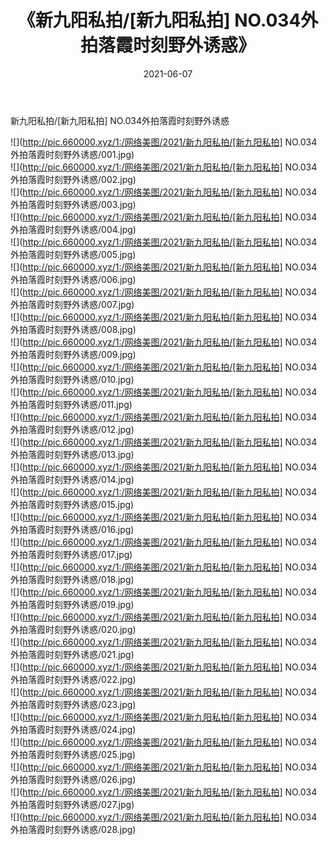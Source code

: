 ﻿---
layout: post
title:  《新九阳私拍/[新九阳私拍] NO.034外拍落霞时刻野外诱惑》
date:   2021-06-07
img: http://pic.660000.xyz/1:/网络美图/2021/新九阳私拍/[新九阳私拍] NO.034外拍落霞时刻野外诱惑/000.jpg
categories: [美女, 清纯, 唯美]
---

新九阳私拍/[新九阳私拍] NO.034外拍落霞时刻野外诱惑

 ![](http://pic.660000.xyz/1:/网络美图/2021/新九阳私拍/[新九阳私拍] NO.034外拍落霞时刻野外诱惑/001.jpg) <br>![](http://pic.660000.xyz/1:/网络美图/2021/新九阳私拍/[新九阳私拍] NO.034外拍落霞时刻野外诱惑/002.jpg) <br>![](http://pic.660000.xyz/1:/网络美图/2021/新九阳私拍/[新九阳私拍] NO.034外拍落霞时刻野外诱惑/003.jpg) <br>![](http://pic.660000.xyz/1:/网络美图/2021/新九阳私拍/[新九阳私拍] NO.034外拍落霞时刻野外诱惑/004.jpg) <br>![](http://pic.660000.xyz/1:/网络美图/2021/新九阳私拍/[新九阳私拍] NO.034外拍落霞时刻野外诱惑/005.jpg) <br>![](http://pic.660000.xyz/1:/网络美图/2021/新九阳私拍/[新九阳私拍] NO.034外拍落霞时刻野外诱惑/006.jpg) <br>![](http://pic.660000.xyz/1:/网络美图/2021/新九阳私拍/[新九阳私拍] NO.034外拍落霞时刻野外诱惑/007.jpg) <br>![](http://pic.660000.xyz/1:/网络美图/2021/新九阳私拍/[新九阳私拍] NO.034外拍落霞时刻野外诱惑/008.jpg) <br>![](http://pic.660000.xyz/1:/网络美图/2021/新九阳私拍/[新九阳私拍] NO.034外拍落霞时刻野外诱惑/009.jpg) <br>![](http://pic.660000.xyz/1:/网络美图/2021/新九阳私拍/[新九阳私拍] NO.034外拍落霞时刻野外诱惑/010.jpg) <br>![](http://pic.660000.xyz/1:/网络美图/2021/新九阳私拍/[新九阳私拍] NO.034外拍落霞时刻野外诱惑/011.jpg) <br>![](http://pic.660000.xyz/1:/网络美图/2021/新九阳私拍/[新九阳私拍] NO.034外拍落霞时刻野外诱惑/012.jpg) <br>![](http://pic.660000.xyz/1:/网络美图/2021/新九阳私拍/[新九阳私拍] NO.034外拍落霞时刻野外诱惑/013.jpg) <br>![](http://pic.660000.xyz/1:/网络美图/2021/新九阳私拍/[新九阳私拍] NO.034外拍落霞时刻野外诱惑/014.jpg) <br>![](http://pic.660000.xyz/1:/网络美图/2021/新九阳私拍/[新九阳私拍] NO.034外拍落霞时刻野外诱惑/015.jpg) <br>![](http://pic.660000.xyz/1:/网络美图/2021/新九阳私拍/[新九阳私拍] NO.034外拍落霞时刻野外诱惑/016.jpg) <br>![](http://pic.660000.xyz/1:/网络美图/2021/新九阳私拍/[新九阳私拍] NO.034外拍落霞时刻野外诱惑/017.jpg) <br>![](http://pic.660000.xyz/1:/网络美图/2021/新九阳私拍/[新九阳私拍] NO.034外拍落霞时刻野外诱惑/018.jpg) <br>![](http://pic.660000.xyz/1:/网络美图/2021/新九阳私拍/[新九阳私拍] NO.034外拍落霞时刻野外诱惑/019.jpg) <br>![](http://pic.660000.xyz/1:/网络美图/2021/新九阳私拍/[新九阳私拍] NO.034外拍落霞时刻野外诱惑/020.jpg) <br>![](http://pic.660000.xyz/1:/网络美图/2021/新九阳私拍/[新九阳私拍] NO.034外拍落霞时刻野外诱惑/021.jpg) <br>![](http://pic.660000.xyz/1:/网络美图/2021/新九阳私拍/[新九阳私拍] NO.034外拍落霞时刻野外诱惑/022.jpg) <br>![](http://pic.660000.xyz/1:/网络美图/2021/新九阳私拍/[新九阳私拍] NO.034外拍落霞时刻野外诱惑/023.jpg) <br>![](http://pic.660000.xyz/1:/网络美图/2021/新九阳私拍/[新九阳私拍] NO.034外拍落霞时刻野外诱惑/024.jpg) <br>![](http://pic.660000.xyz/1:/网络美图/2021/新九阳私拍/[新九阳私拍] NO.034外拍落霞时刻野外诱惑/025.jpg) <br>![](http://pic.660000.xyz/1:/网络美图/2021/新九阳私拍/[新九阳私拍] NO.034外拍落霞时刻野外诱惑/026.jpg) <br>![](http://pic.660000.xyz/1:/网络美图/2021/新九阳私拍/[新九阳私拍] NO.034外拍落霞时刻野外诱惑/027.jpg) <br>![](http://pic.660000.xyz/1:/网络美图/2021/新九阳私拍/[新九阳私拍] NO.034外拍落霞时刻野外诱惑/028.jpg) <br>